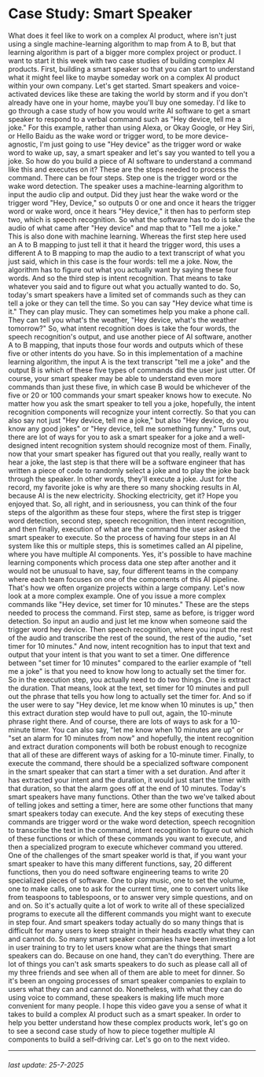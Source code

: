# Case Study: Smart Speaker

What does it feel like to
work on a complex AI product, where isn't just using a single machine-learning
algorithm to map from A to B, but that learning
algorithm is part of a bigger more complex
project or product. I want to start it this week with two case studies of building
complex AI products. First, building a smart speaker so that you can start to
understand what it might feel like to maybe someday work on a complex AI product
within your own company. Let's get started. Smart speakers and voice-activated devices
like these are taking the world by storm and if you don't already
have one in your home, maybe you'll buy one someday. I'd like to go through
a case study of how you would write AI software to get a smart speaker to respond to a verbal command such as
"Hey device, tell me a joke." For this example, rather
than using Alexa, or Okay Google, or Hey Siri, or Hello Baidu as the
wake word or trigger word, to be more device-agnostic, I'm just going to
use "Hey device" as the trigger word or wake word to wake up, say, a smart speaker and let's say you wanted to tell you a joke. So how do you build
a piece of AI software to understand a command like
this and executes on it? These are the steps needed
to process the command. There can be four steps. Step one is the trigger word
or the wake word detection. The speaker uses a
machine-learning algorithm to input the audio
clip and output. Did they just hear
the wake word or the trigger word
"Hey, Device," so outputs 0 or one and once it hears the trigger
word or wake word, once it hears "Hey device," it then has to perform step two, which is speech recognition. So what the software has to do is take the audio of what came after "Hey device" and map that
to "Tell me a joke." This is also done with
machine learning. Whereas the first step here used an A to B mapping to just tell it that it heard the trigger word, this uses a different
A to B mapping to map the audio to a text
transcript of what you just said, which in this case is
the four words: tell me a joke. Now, the algorithm has to figure out what you actually want by saying these four words. And so the third step is
intent recognition. That means to take
whatever you said and to figure out what you
actually wanted to do. So, today's smart speakers
have a limited set of commands such as they can tell a joke or they can tell the time. So you can say "Hey device
what time is it." They can play music. They can sometimes help
you make a phone call. They can tell you
what's the weather, "Hey device, what's
the weather tomorrow?" So, what intent recognition does is take the four words, the speech recognition's output, and use another piece
of AI software, another A to B mapping, that
inputs those four words and outputs which of these five
or other intents do you have. So in this implementation of a machine learning algorithm, the input A is the text transcript "tell
me a joke" and the output B is which of these five types of commands
did the user just utter. Of course, your smart
speaker may be able to understand even more commands
than just these five, in which case B would
be whichever of the five or 20 or 100 commands your smart speaker
knows how to execute. No matter how you ask the smart speaker to tell
you a joke, hopefully, the intent recognition components will recognize
your intent correctly. So that you can also say
not just "Hey device, tell me a joke," but
also "Hey device, do you know any good
jokes" or "Hey device, tell me something funny." Turns out, there are
lot of ways for you to ask a smart speaker
for a joke and a well-designed intent
recognition system should recognize most of them. Finally, now that
your smart speaker has figured out that you really, really want to hear a joke, the last step is
that there will be a software engineer that
has written a piece of code to randomly select a joke and to play the joke
back through the speaker. In other words, they'll
execute a joke. Just for the record,
my favorite joke is why are there
so many shocking results in AI, because AI is
the new electricity. Shocking electricity, get it? Hope you enjoyed
that. So, all right, and in seriousness,
you can think of the four steps of the algorithm
as these four steps, where the first step is
trigger word detection, second step, speech recognition,
then intent recognition, and then finally,
execution of what are the command the user asked
the smart speaker to execute. So the process of having four steps in an AI system
like this or multiple steps, this is sometimes
called an AI pipeline, where you have
multiple AI components. Yes, it's possible to have machine
learning components which process data one step after another and it would not be unusual to have, say, four different teams in
the company where each team focuses on one of the components
of this AI pipeline. That's how we often organize projects within a large company. Let's now look at
a more complex example. One of you issue a more complex commands
like "Hey device, set timer for 10 minutes." These are the steps needed
to process the command. First step, same as before,
is trigger word detection. So input an audio
and just let me know when someone said
the trigger word hey device. Then speech recognition,
where you input the rest of the audio and transcribe
the rest of the sound, the rest of the audio, "set timer for 10 minutes." And now, intent recognition has
to input that text and output that your intent is that you want to set a timer. One difference between "set timer for 10 minutes" compared to the earlier example
of "tell me a joke" is that you need to know how long to actually
set the timer for. So in the execution step, you actually need
to do two things. One is extract the duration. That means, look at the text, set timer for 10 minutes and pull out the phrase that
tells you how long to actually set the timer for. And so if the user were
to say "Hey device, let me know when
10 minutes is up," then this extract duration step
would have to pull out, again, the 10-minute phrase right
there. And of course, there are lots of ways to
ask for a 10-minute timer. You can also say, "let me know
when 10 minutes are up" or "set an alarm for 10 minutes
from now" and hopefully, the intent recognition
and extract duration components will both be robust enough to recognize
that all of these are different ways of asking
for a 10-minute timer. Finally, to execute the command, there should be a specialized
software component in the smart speaker that can start a timer with a set duration. And after it has extracted
your intent and the duration, it would just start the timer
with that duration, so that the alarm goes off
at the end of 10 minutes. Today's smart speakers
have many functions. Other than the two
we've talked about of telling jokes and
setting a timer, here are some other
functions that many smart speakers today can execute. And the key
steps of executing these commands are trigger word or the wake word detection, speech recognition to transcribe
the text in the command, intent recognition to
figure out which of these functions or which of these commands you
want to execute, and then a specialized program to execute whichever
command you uttered. One of the challenges of
the smart speaker world is that, if you want your smart speaker to have this many different
functions, say, 20 different functions,
then you do need software engineering
teams to write 20 specialized pieces
of software. One to play music, one
to set the volume, one to make calls, one to
ask for the current time, one to convert units like from
teaspoons to tablespoons, or to answer very simple
questions, and on and on. So it's actually quite a lot
of work to write all of these specialized programs to execute all the
different commands you might want to execute in step four. And smart speakers
today actually do so many things that is
difficult for many users to keep straight in their heads exactly what they
can and cannot do. So many smart speaker
companies have been investing a lot in user training to try to let users know what are the things that smart speakers can do. Because on one hand, they can't do everything. There are lot of
things you can't ask smarts speakers to do
such as please call all of my three friends
and see when all of them are able to meet for dinner. So it's been
an ongoing processes of smart speaker companies
to explain to users what they
can and cannot do. Nonetheless, with what they
can do using voice to command, these speakers is making life much more convenient
for many people. I hope this video gave you
a sense of what it takes to build a complex AI product
such as a smart speaker. In order to help you better understand how
these complex products work, let's go on to see a second
case study of how to piece together multiple AI components to build a self-driving car. Let's go on to the next video.

---

###### last update: 25-7-2025